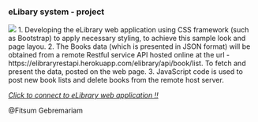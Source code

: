 
### eLibary system  - project 
  <img src='./happyCoder.eLibary.jpg'/>
1. Developing the eLibrary web application using CSS framework (such as Bootstrap) to apply necessary styling, to achieve this sample look and page layou.
2. The Books data (which is presented in JSON format)  will be obtained from a remote Restful service API hosted online at the url - https://elibraryrestapi.herokuapp.com/elibrary/api/book/list. To fetch and present the data, posted on the web page.
3. JavaScript code is used to post new book lists and delete books from the remote host server. 

[*Click to connect to  eLibrary web application !!* ](https://fitsum-elibrary.netlify.com/index.html) 


@Fitsum Gebremariam 
 
